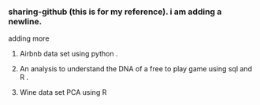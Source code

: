 ### sharing-github (this is for my reference). i am adding a newline.
adding more
1. Airbnb data set using python .

2. An analysis to understand the DNA of a free to play game using sql and R .

3. Wine data set PCA using R
